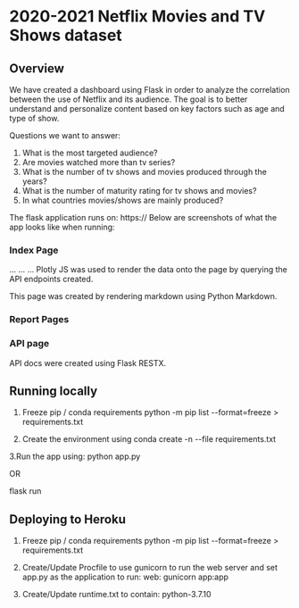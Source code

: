 # 2020-2021 Netflix Movies and TV Shows dataset
## Overview

We have created a dashboard using Flask in order to analyze the correlation between the use of Netflix and its audience. The goal is to better understand and personalize content based on key factors such as age and type of show. 

Questions we want to answer:
1.	What is the most targeted audience?
2.	Are movies watched more than tv series?
3.	What is the number of tv shows and movies produced through the years?
4.	What is the number of maturity rating for tv shows and movies?
5.	In what countries movies/shows are mainly produced?

The flask application runs on: https://
Below are screenshots of what the app looks like when running:

### Index Page
...
...
...
Plotly JS was used to render the data onto the page by querying the API endpoints created.


This page was created by rendering markdown using Python Markdown.

### Report Pages

### API page
API docs were created using Flask RESTX.

## Running locally

1. Freeze pip / conda requirements
python -m pip list --format=freeze > requirements.txt

2. Create the environment using
conda create -n <env> --file requirements.txt

3.Run the app using:
python app.py

OR

flask run
  
  
  
  
## Deploying to Heroku
1. Freeze pip / conda requirements
 python -m pip list --format=freeze > requirements.txt
  
2. Create/Update Procfile to use gunicorn to run the web server and set app.py as the application to run:
 web: gunicorn app:app
  
3. Create/Update runtime.txt to contain:
 python-3.7.10
